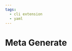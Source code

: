 ```yaml
---
tags:
  - cli extension
  - yaml
---
```


# Meta Generate

<include repo_url="https://github.com/foliant-docs/foliantcontrib.meta.git" path="README.md" nohead="true" from_heading="Meta Generate command"></include>
